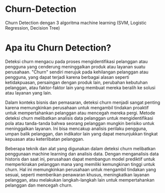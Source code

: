 # Churn-Detection
Churn Detection dengan 3 algoritma machine learning (SVM, Logistic Regression, Decision Tree)

# Apa itu Churn Detection?
Deteksi churn mengacu pada proses mengidentifikasi pelanggan atau pengguna yang cenderung meninggalkan produk atau layanan suatu perusahaan. "Churn" sendiri merujuk pada kehilangan pelanggan atau pengguna, yang dapat terjadi karena berbagai alasan seperti ketidakpuasan, persaingan dengan produk lain, perubahan kebutuhan pelanggan, atau faktor-faktor lain yang membuat mereka beralih ke solusi atau layanan yang lain.

Dalam konteks bisnis dan pemasaran, deteksi churn menjadi sangat penting karena memungkinkan perusahaan untuk mengambil tindakan proaktif untuk mempertahankan pelanggan atau mencegah mereka pergi. Metode deteksi churn melibatkan analisis data pelanggan untuk mengidentifikasi pola atau tanda-tanda bahwa seorang pelanggan mungkin berisiko untuk meninggalkan layanan. Ini bisa mencakup analisis perilaku pengguna, umpan balik pelanggan, dan indikator lain yang dapat menunjukkan tingkat kepuasan atau keterlibatan pelanggan.

Beberapa teknik dan alat yang digunakan dalam deteksi churn melibatkan penggunaan machine learning dan analisis data. Dengan menganalisis data historis dan saat ini, perusahaan dapat membangun model prediktif untuk memperkirakan pelanggan mana yang memiliki kemungkinan tinggi untuk churn. Hal ini memungkinkan perusahaan untuk mengambil tindakan yang sesuai, seperti memberikan penawaran khusus, meningkatkan layanan pelanggan, atau melakukan langkah-langkah lain untuk mempertahankan pelanggan dan mencegah churn.

